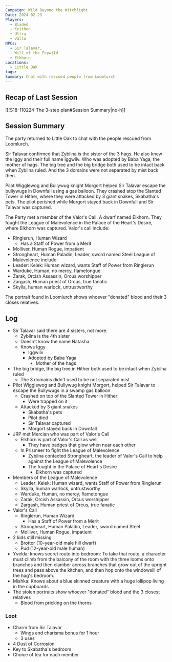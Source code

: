 ```yaml
---
Campaign: Wild Beyond the Witchlight
Date: 2024-02-23
Players:
  - Bladed
  - Keithen
  - Ultra
  - Vallu
NPCs:
  - Sir Talavar,
  - Will of the Feywild
  - Elkhorn
Locations:
  - Little Oak
tags: 
Summary: Chat with rescued people from Loomlurch
---
```

## Recap of Last Session
![[S18-110224-The 3-step plan#Session Summary|no-h]]
## Session Summary
The party returned to Little Oak to chat with the people rescued from Loomlurch.

Sir Talavar confirmed that Zybilna is the sister of the 3 hags. He also knew the Iggy and their full name Iggwilv. Who was adopted by Baba Yaga, the mother of hags.
The big tree and the big bridge both used to be intact back when Zybilna ruled. And the 3 domains were not separated by mist back then.

Pilot Wigglewog and Bullywug knight Morgort helped Sir Talavar escape the bullywugs in Downfall using a gas balloon. They crashed atop the Slanted Tower in Hither, where they were attacked by 3 giant snakes, Skabatha's pets. The pilot perished while Morgort stayed back in Downfall and Sir Talavar was captured.

The Party met a member of the Valor's Call. A dwarf named Elkhorn. They fought the League of Malevolence in the Palace of the Heart's Desire, where Elkhorn was captured.
Valor's call include:
- Ringlerun, Human Wizard
	- Has a Staff of Power from a Merit
- Molliver, Human Rogue, impatient
- Strongheart, Human Paladin, Leader, sword named Steel 
League of Malevolence include:
- Leader: Kelek: Human wizard, wants Staff of Power from Ringlerun
- Warduke, Human, no mercy, flametongue
- Zarak, Orcish Assassin, Orcus worshipper
- Zargash, Human priest of Orcus, true fanatic
- Skylla, human warlock, untrustworthy

The portrait found in Loomlurch shows whoever "donated" blood and their 3 closes relatives.

## Log 
- Sir Talavar said there are 4 sisters, not more.
	- Zybilna is the 4th sister
	- Doesn't know the name Natasha
	- Knows Iggy
		- Iggwilv
		- Adopted by Baba Yaga
			- Mother of the hags
- The big bridge, the big tree in Hither both used to be intact when Zybilna ruled
	- The 3 domains didn't used to be not separated mist
- Pilot Wigglewog and Bullywug knight Morgort, helped Sir Talavar to escape the Bullywugs in a swamp gas balloon
	- Crashed on top of the Slanted Tower in Hither
		- Were trapped on it
	- Attacked by 3 giant snakes
		- Skabatha's pets
		- Pilot died
		- Sir Talavar captured
		- Morgort stayed back in Downfall
- JRP met Mercian who was part of Valor's Call
	- Elkhorn is part of Valor's Call as well
		- They have badges that glow when near each other
	- In Prismeer to fight the League of Malevolence
		- Zybilna contacted Strongheart, the leader of Valor's Call to help against the League of Malevolence
		- The fought in the Palace of Heart's Desire
			- Elkhorn was captured
- Members of the League of Malevolence
	- Leader: Kelek: Human wizard, wants Staff of Power from Ringlerun
	- Skylla, human warlock, untrustworthy
	- Warduke, Human, no mercy, flametongue
	- Zarak, Orcish Assassin, Orcus worshipper
	- Zargash, Human priest of Orcus, true fanatic
- Valor's Call
	- Ringlerun, Human Wizard
		- Has a Staff of Power from a Merit
	- Strongheart, Human Paladin, Leader, sword named Steel 
	- Molliver, Human Rogue, impatient
- 2 kids still missing
	- Brottor (10-year-old male hill dwarf)
	- Pud (12-year-old male human)
- Yvelda: knows secret route into bedroom: To take that route, a character must climb from the balcony of the room with the three looms onto branches and then clamber across branches that grow out of the upright trees and pass above the kitchen, and then hop onto the windowsill of the hag's bedroom. 
- Mishka: Knows about a blue skinned creature with a huge lollipop living in the cupboards
- The stolen portraits show whoever "donated" blood and the 3 closest relatives
	- Blood from pricking on the thorns




### Loot
- Charm from Sir Talavar
	- Wings and charisma bonus for 1 hour
	- 3 uses
- 4 Dust of Corrosion
- Key to Skabatha's bedroom
- Choice of tea for each member